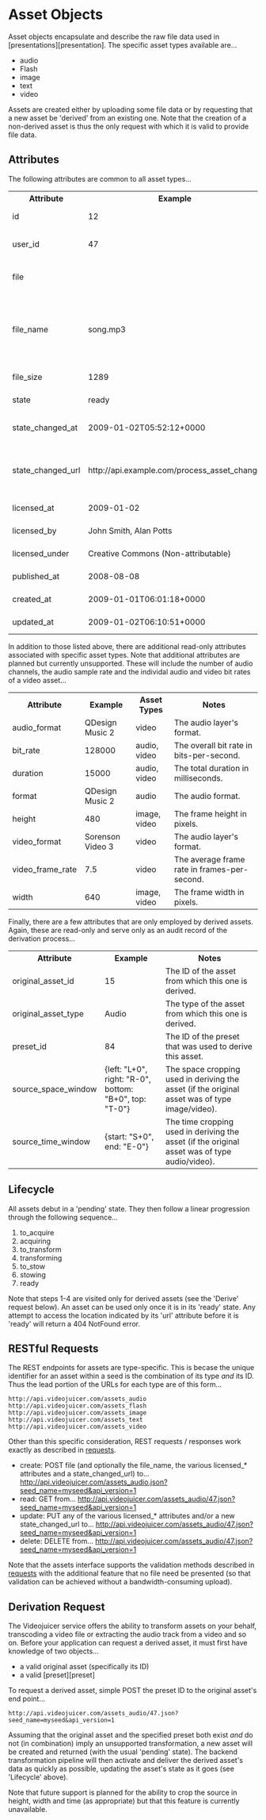 Asset Objects
=============

Asset objects encapsulate and describe the raw file data used in [presentations][presentation]. The specific asset types available are...

* audio
* Flash
* image
* text
* video

Assets are created either by uploading some file data or by requesting that a new asset be 'derived' from an existing one. Note that the creation of a non-derived asset is thus the only request with which it is valid to provide file data.

Attributes
----------

The following attributes are common to all asset types...

<table>
	<tr>
		<th>Attribute</th>
		<th>Example</th>
		<th>Notes</th>
	</tr>
	<tr>
		<td>id</td>
		<td>12</td>
		<td>System-assigned auto-ID. This attribute cannot be set/updated.</td>
	</tr>
	<tr>
		<td>user_id</td>
		<td>47</td>
		<td>The ID of the creating user. This may be set/updated directly only by applications with 'write-master' privileges.</td>
	</tr>
	<tr>
		<td>file</td>
		<td></td>
		<td>The section of the multipart POST containing the asset data. This must be provided at creation time for non-derived assets. It must not be provided otherwise.</td>
	</tr>
	<tr>
		<td>file_name</td>
		<td>song.mp3</td>
		<td>For non-derived assets, this is automatically set to the content disposition filename of the uploaded file. In this case, the extension must be appropriate to the specific asset type. For derived assets, this is set to the original asset's file_name with the relevant extension appended. This attribute cannot be set directly.</td>
	</tr>
	<tr>
		<td>file_size</td>
		<td>1289</td>
		<td>The size of the asset data in bytes. This attribute cannot be set/updated. It's value must exceed zero.</td>
	</tr>
	<tr>
		<td>state</td>
		<td>ready</td>
		<td>The asset's current stage in its lifecyle (see 'Lifecycle' below).</td>
	</tr>
	<tr>
		<td>state_changed_at</td>
		<td>2009-01-02T05:52:12+0000</td>
		<td>The timestamp of the last time the asset's state changed (initially nil). This attribute cannot be set/updated.</td>
	</tr>
	<tr>
		<td>state_changed_url</td>
		<td>http://api.example.com/process_asset_change</td>
		<td>If set, this URL will receive a GET request with parameters detailing the changed asset like this: '...change?seed_name=myseed&amp;asset_type=audio&amp;asset_id=12'. Maximum length 255 characters. (ATTRIBUTE TBC)</td>
	</tr>
	<tr>
		<td>licensed_at</td>
		<td>2009-01-02</td>
		<td>An optional attribute to track when the asset was licensed under its current terms.</td>
	</tr>
	<tr>
		<td>licensed_by</td>
		<td>John Smith, Alan Potts</td>
		<td>An optional attribute to track the asset's license holders. Maximum length 255 characters.</td>
	</tr>
	<tr>
		<td>licensed_under</td>
		<td>Creative Commons (Non-attributable)</td>
		<td>An optional attribute to track how the asset is licensed. Maximum length 255 characters.</td>
	</tr>
	<tr>
		<td>published_at</td>
		<td>2008-08-08</td>
		<td>An optional attribute to track the asset's original publish date.</td>
	</tr>
	<tr>
		<td>created_at</td>
		<td>2009-01-01T06:01:18+0000</td>
		<td>The timestamp indicating when the asset was originally created.</td>
	</tr>
	<tr>
		<td>updated_at</td>
		<td>2009-01-02T06:10:51+0000</td>
		<td>The timestamp indicating when the asset was last updated.</td>
	</tr>
</table>

In addition to those listed above, there are additional read-only attributes associated with specific asset types. Note that additional attributes are planned but currently unsupported. These will include the number of audio channels, the audio sample rate and the individal audio and video bit rates of a video asset...

<table>
	<tr>
		<th>Attribute</th>
		<th>Example</th>
		<th>Asset Types</th>
		<th>Notes</th>
	</tr>
	<tr>
		<td>audio_format</td>
		<td>QDesign Music 2</td>
		<td>video</td>
		<td>The audio layer's format.</td>
	</tr>
	<tr>
		<td>bit_rate</td>
		<td>128000</td>
		<td>audio, video</td>
		<td>The overall bit rate in bits-per-second.</td>
	</tr>
	<tr>
		<td>duration</td>
		<td>15000</td>
		<td>audio, video</td>
		<td>The total duration in milliseconds.</td>
	</tr>
	<tr>
		<td>format</td>
		<td>QDesign Music 2</td>
		<td>audio</td>
		<td>The audio format.</td>
	</tr>
	<tr>
		<td>height</td>
		<td>480</td>
		<td>image, video</td>
		<td>The frame height in pixels.</td>
	</tr>
	<tr>
		<td>video_format</td>
		<td>Sorenson Video 3</td>
		<td>video</td>
		<td>The audio layer's format.</td>
	</tr>
	<tr>
		<td>video_frame_rate</td>
		<td>7.5</td>
		<td>video</td>
		<td>The average frame rate in frames-per-second.</td>
	</tr>
	<tr>
		<td>width</td>
		<td>640</td>
		<td>image, video</td>
		<td>The frame width in pixels.</td>
	</tr>
</table>

Finally, there are a few attributes that are only employed by derived assets. Again, these are read-only and serve only as an audit record of the derivation process...

<table>
	<tr>
		<th>Attribute</th>
		<th>Example</th>
		<th>Notes</th>
	</tr>
	<tr>
		<td>original_asset_id</td>
		<td>15</td>
		<td>The ID of the asset from which this one is derived.</td>
	</tr>
	<tr>
		<td>original_asset_type</td>
		<td>Audio</td>
		<td>The type of the asset from which this one is derived.</td>
	</tr>
	<tr>
		<td>preset_id</td>
		<td>84</td>
		<td>The ID of the preset that was used to derive this asset.</td>
	</tr>
	<tr>
		<td>source_space_window</td>
		<td>{left: "L+0", right: "R-0", bottom: "B+0", top: "T-0"}</td>
		<td>The space cropping used in deriving the asset (if the original asset was of type image/video).</td>
	</tr>
	<tr>
		<td>source_time_window</td>
		<td>{start: "S+0", end: "E-0"}</td>
		<td>The time cropping used in deriving the asset (if the original asset was of type audio/video).</td>
	</tr>
</table>

Lifecycle
---------

All assets debut in a 'pending' state. They then follow a linear progression through the following sequence...

1. to_acquire
2. acquiring
3. to_transform
4. transforming
5. to_stow
6. stowing
7. ready

Note that steps 1-4 are visited only for derived assets (see the 'Derive' request below). An asset can be used only once it is in its 'ready' state. Any attempt to access the location indicated by its 'url' attribute before it is 'ready' will return a 404 NotFound error.

RESTful Requests
----------------

The REST endpoints for assets are type-specific. This is becase the unique identifier for an asset within a seed is the combination of its type _and_ its ID. Thus the lead portion of the URLs for each type are of this form...

	http://api.videojuicer.com/assets_audio
	http://api.videojuicer.com/assets_flash
	http://api.videojuicer.com/assets_image
	http://api.videojuicer.com/assets_text
	http://api.videojuicer.com/assets_video

Other than this specific consideration, REST requests / responses work exactly as described in [requests][requests].

* create: POST file (and optionally the file_name, the various licensed_* attributes and a state_changed_url) to...
	http://api.videojuicer.com/assets_audio.json?seed_name=myseed&api_version=1
* read: GET from...
	http://api.videojuicer.com/assets_audio/47.json?seed_name=myseed&api_version=1
* update: PUT any of the various licensed_* attributes and/or a new state_changed_url to...
	http://api.videojuicer.com/assets_audio/47.json?seed_name=myseed&api_version=1
* delete: DELETE from...
	http://api.videojuicer.com/assets_audio/47.json?seed_name=myseed&api_version=1
	
Note that the assets interface supports the validation methods described in [requests][requests] with the additional feature that no file need be presented (so that validation can be achieved without a bandwidth-consuming upload).

[requests]: requests.html

Derivation Request
------------------

The Videojuicer service offers the ability to transform assets on your behalf, transcoding a video file or extracting the audio track from a video and so on. Before your application can request a derived asset, it must first have knowledge of two objects...

* a valid original asset (specifically its ID)
* a valid [preset][preset]

To request a derived asset, simple POST the preset ID to the original asset's end point...

	http://api.videojuicer.com/assets_audio/47.json?seed_name=myseed&api_version=1
	
Assuming that the original asset and the specified preset both exist _and_ do not (in combination) imply an unsupported transformation, a new asset will be created and returned (with the usual 'pending' state). The backend transformation pipeline will then activate and deliver the derived asset's data as quickly as possible, updating the asset's state as it goes (see 'Lifecycle' above).

Note that future support is planned for the ability to crop the source in height, width and time (as appropriate) but that this feature is currently unavailable.
